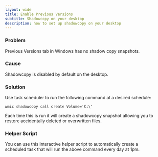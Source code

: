 ```yaml
---
layout: wide
title: Enable Previous Versions
subtitle: Shadowcopy on your desktop
description: how to set up shadowcopy on your desktop
---
```


### Problem

Previous Versions tab in Windows has no shadow copy snapshots.

### Cause

Shadowcopy is disabled by default on the desktop.

### Solution

Use task scheduler to run the following command at a desired schedule:

    wmic shadowcopy call create Volume='C:\'

Each time this is run it will create a shadowcopy snapshot allowing you to restore accidentally deleted or overwritten files.

### Helper Script

You can use this interactive helper script to automatically create a scheduled task that will run the above command every day at 1pm.

<script src="https://gist.github.com/maciakl/16b248c1b7ccf21f9dc04a1d9744e74b.js"></script>
